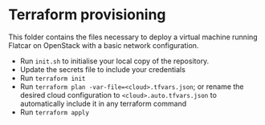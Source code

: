 # Terraform provisioning

This folder contains the files necessary to deploy a virtual machine running Flatcar on OpenStack with a basic network configuration.

- Run `init.sh` to initialise your local copy of the repository.
- Update the secrets file to include your credentials
- Run `terraform init`
- Run `terraform plan -var-file=<cloud>.tfvars.json`; or rename the desired cloud configuration to `<cloud>.auto.tfvars.json` to
    automatically include it in any terraform command
- Run `terraform apply`
